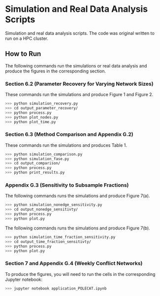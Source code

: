# Simulation and Real Data Analysis Scripts

Simulation and real data analysis scripts. The code was original written to run on a HPC cluster. 

## How to Run

The following commands run the simulations or real data analysis and produce the figures in the corresponding section.

### Section 6.2 (Parameter Recovery for Varying Network Sizes)

These commands run the simulations and produce Figure 1 and Figure 2.

```bash
>>> python simulation_recovery.py
>>> cd output_parameter_recovery/
>>> python process.py
>>> python plot_nodes.py
>>> python plot_time.py
```

### Section 6.3 (Method Comparison and Appendix G.2)

These commands run the simulations and produces Table 1.

```bash
>>> python simulation_comparison.py
>>> python simulation_fase.py
>>> cd output_comparison/
>>> python process.py
>>> python print_results.py
```

### Appendix G.3 (Sensitivity to Subsample Fractions)

The following commands runs the simulations and produce Figure 7(a).

```bash
>>> python simulation_nonedge_sensitivity.py
>>> cd output_nonedge_sensitivty/
>>> python process.py
>>> python plot.py
```

The following commands runs the simulations and produce Figure 7(b).

```bash
>>> python simulation_time_fraction_sensitivity.py
>>> cd output_time_fraction_sensitivty/
>>> python process.py
>>> python plot.py
```

### Section 7 and Appendix G.4 (Weekly Conflict Networks)

To produce the figures, you will need to run the cells in the corresponding Jupyter notebook:

```bash
>>> jupyter notebook application_POLECAT.ipynb
```
